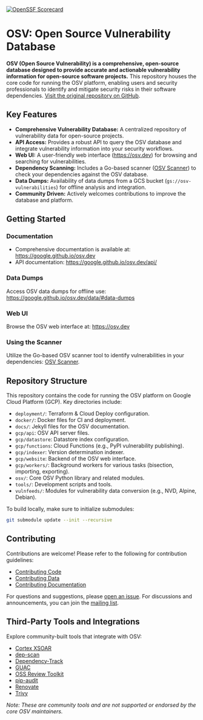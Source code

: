 [![OpenSSF Scorecard](https://api.securityscorecards.dev/projects/github.com/google/osv.dev/badge)](https://scorecard.dev/viewer/?uri=github.com/google/osv.dev)

# OSV: Open Source Vulnerability Database

**OSV (Open Source Vulnerability) is a comprehensive, open-source database designed to provide accurate and actionable vulnerability information for open-source software projects.** This repository houses the core code for running the OSV platform, enabling users and security professionals to identify and mitigate security risks in their software dependencies. [Visit the original repository on GitHub](https://github.com/google/osv.dev).

## Key Features

*   **Comprehensive Vulnerability Database:** A centralized repository of vulnerability data for open-source projects.
*   **API Access:**  Provides a robust API to query the OSV database and integrate vulnerability information into your security workflows.
*   **Web UI:** A user-friendly web interface (<https://osv.dev>) for browsing and searching for vulnerabilities.
*   **Dependency Scanning:** Includes a Go-based scanner ([OSV Scanner](https://github.com/google/osv-scanner)) to check your dependencies against the OSV database.
*   **Data Dumps:**  Availability of data dumps from a GCS bucket (`gs://osv-vulnerabilities`) for offline analysis and integration.
*   **Community Driven:** Actively welcomes contributions to improve the database and platform.

## Getting Started

### Documentation

*   Comprehensive documentation is available at: <https://google.github.io/osv.dev>
*   API documentation: <https://google.github.io/osv.dev/api/>

### Data Dumps

Access OSV data dumps for offline use: <https://google.github.io/osv.dev/data/#data-dumps>

### Web UI

Browse the OSV web interface at: <https://osv.dev>

### Using the Scanner

Utilize the Go-based OSV scanner tool to identify vulnerabilities in your dependencies:  [OSV Scanner](https://github.com/google/osv-scanner).

## Repository Structure

This repository contains the code for running the OSV platform on Google Cloud Platform (GCP). Key directories include:

*   `deployment/`: Terraform & Cloud Deploy configuration.
*   `docker/`: Docker files for CI and deployment.
*   `docs/`: Jekyll files for the OSV documentation.
*   `gcp/api`: OSV API server files.
*   `gcp/datastore`: Datastore index configuration.
*   `gcp/functions`: Cloud Functions (e.g., PyPI vulnerability publishing).
*   `gcp/indexer`: Version determination indexer.
*   `gcp/website`: Backend of the OSV web interface.
*   `gcp/workers/`: Background workers for various tasks (bisection, importing, exporting).
*   `osv/`: Core OSV Python library and related modules.
*   `tools/`: Development scripts and tools.
*   `vulnfeeds/`:  Modules for vulnerability data conversion (e.g., NVD, Alpine, Debian).

To build locally, make sure to initialize submodules:

```bash
git submodule update --init --recursive
```

## Contributing

Contributions are welcome!  Please refer to the following for contribution guidelines:

*   [Contributing Code](CONTRIBUTING.md#contributing-code)
*   [Contributing Data](CONTRIBUTING.md#contributing-data)
*   [Contributing Documentation](CONTRIBUTING.md#contributing-documentation)

For questions and suggestions, please [open an issue](https://github.com/google/osv.dev/issues).
For discussions and announcements, you can join the [mailing list](https://groups.google.com/g/osv-discuss).

## Third-Party Tools and Integrations

Explore community-built tools that integrate with OSV:

*   [Cortex XSOAR](https://github.com/demisto/content)
*   [dep-scan](https://github.com/AppThreat/dep-scan)
*   [Dependency-Track](https://github.com/DependencyTrack/dependency-track)
*   [GUAC](https://github.com/guacsec/guac)
*   [OSS Review Toolkit](https://github.com/oss-review-toolkit/ort)
*   [pip-audit](https://github.com/pypa/pip-audit)
*   [Renovate](https://github.com/renovatebot/renovate)
*   [Trivy](https://github.com/aquasecurity/trivy)

*Note: These are community tools and are not supported or endorsed by the core OSV maintainers.*